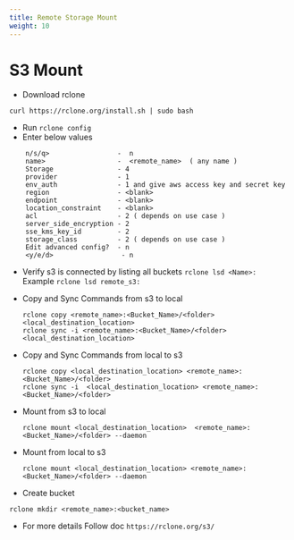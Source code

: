 ```yaml
---
title: Remote Storage Mount
weight: 10
--- 
```


# S3 Mount

- Download rclone
```
curl https://rclone.org/install.sh | sudo bash
```
- Run 
`rclone config
`
- Enter below values 

```
    n/s/q>                 -  n 
    name>                  -  <remote_name>  ( any name )
    Storage                - 4
    provider               - 1
    env_auth               - 1 and give aws access key and secret key
    region                 - <blank>
    endpoint               - <blank>
    location_constraint    - <blank>
    acl                    - 2 ( depends on use case )
    server_side_encryption - 2
    sse_kms_key_id         - 2
    storage_class          - 2 ( depends on use case )
    Edit advanced config?  - n
    <y/e/d>                 - n

```

- Verify s3 is connected by listing all buckets `rclone lsd <Name>:`  
  Example   `rclone lsd remote_s3:`
  
- Copy and Sync Commands from s3 to local

    ```
    rclone copy <remote_name>:<Bucket_Name>/<folder> <local_destination_location>
    rclone sync -i <remote_name>:<Bucket_Name>/<folder> <local_destination_location>
  ```
  
- Copy and Sync Commands from local to s3

    ```
    rclone copy <local_destination_location> <remote_name>:<Bucket_Name>/<folder>
    rclone sync -i  <local_destination_location> <remote_name>:<Bucket_Name>/<folder>
  ```
  
- Mount from s3 to local

    ```
    rclone mount <local_destination_location>  <remote_name>:<Bucket_Name>/<folder> --daemon 
   ```
  
- Mount from local to s3

    ```
    rclone mount <local_destination_location> <remote_name>:<Bucket_Name>/<folder> --daemon 
   ```
  
- Create bucket
```
rclone mkdir <remote_name>:<bucket_name>
```
- For more details Follow doc `https://rclone.org/s3/`


